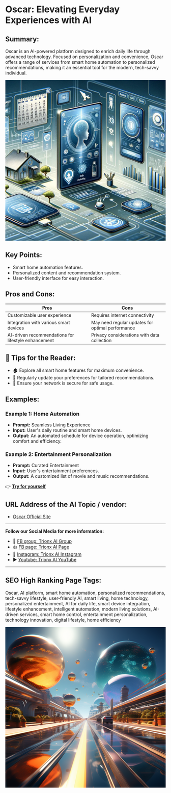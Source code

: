 # Oscar: Elevating Everyday Experiences with AI


## Summary:
Oscar is an AI-powered platform designed to enrich daily life through advanced technology. Focused on personalization and convenience, Oscar offers a range of services from smart home automation to personalized recommendations, making it an essential tool for the modern, tech-savvy individual.

![Alt text](oscar.webp)


## Key Points:
- Smart home automation features.
- Personalized content and recommendation system.
- User-friendly interface for easy interaction.

## Pros and Cons:

| Pros                                    | Cons                                     |
|-----------------------------------------|------------------------------------------|
| Customizable user experience            | Requires internet connectivity           |
| Integration with various smart devices  | May need regular updates for optimal performance |
| AI-driven recommendations for lifestyle enhancement | Privacy considerations with data collection |

## 🌟 Tips for the Reader:
- 🏠 Explore all smart home features for maximum convenience.
- 📲 Regularly update your preferences for tailored recommendations.
- 🔐 Ensure your network is secure for safe usage.

## Examples:

### Example 1: Home Automation
- **Prompt:** Seamless Living Experience
- **Input:** User's daily routine and smart home devices.
- **Output:** An automated schedule for device operation, optimizing comfort and efficiency.

### Example 2: Entertainment Personalization
- **Prompt:** Curated Entertainment
- **Input:** User's entertainment preferences.
- **Output:** A customized list of movie and music recommendations.

👉 [**Try for yourself**](<https://www.futuretools.io/tools/oscar>)

## URL Address of the AI Topic / vendor:
- [Oscar Official Site](<https://www.futuretools.io/tools/oscar>)

---

**Follow our Social Media for more information:**
- 📘 <a href="https://www.facebook.com/groups/trionxai" target="_blank">FB group: Trionx AI Group</a>
- 👍 <a href="https://www.facebook.com/ai.trionxai" target="_blank">FB page: Trionx AI Page</a>
- 📸 <a href="https://www.instagram.com/trionxai/" target="_blank">Instagram: Trionx AI Instagram</a>
- ▶️ <a href="https://www.youtube.com/@robotdocs/" target="_blank">Youtube: Trionx AI YouTube</a>

---

## SEO High Ranking Page Tags:
Oscar, AI platform, smart home automation, personalized recommendations, tech-savvy lifestyle, user-friendly AI, smart living, home technology, personalized entertainment, AI for daily life, smart device integration, lifestyle enhancement, intelligent automation, modern living solutions, AI-driven services, smart home control, entertainment personalization, technology innovation, digital lifestyle, home efficiency


![Alt text](oscar1.webp)


